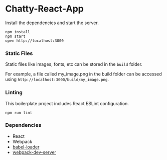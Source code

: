 # Chatty-React-App

Install the dependencies and start the server.

```
npm install
npm start
open http://localhost:3000
```

### Static Files

Static files like images, fonts, etc can be stored in the `build` folder.

For example, a file called my_image.png in the build folder can be accessed using `http://localhost:3000/build/my_image.png`.

### Linting

This boilerplate project includes React ESLint configuration.

```
npm run lint
```

### Dependencies

* React
* Webpack
* [babel-loader](https://github.com/babel/babel-loader)
* [webpack-dev-server](https://github.com/webpack/webpack-dev-server)
